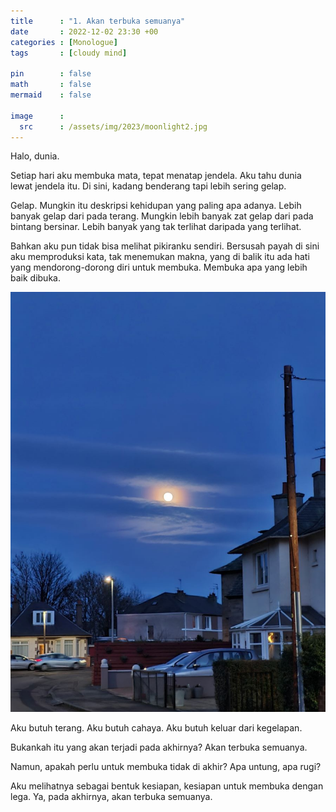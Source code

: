 ```yaml
---
title      : "1. Akan terbuka semuanya"
date       : 2022-12-02 23:30 +00
categories : [Monologue]
tags       : [cloudy mind]

pin        : false
math       : false
mermaid    : false

image      :
  src      : /assets/img/2023/moonlight2.jpg
---
```


Halo, dunia.

Setiap hari aku membuka mata, tepat menatap jendela. Aku tahu dunia lewat jendela itu. Di sini, kadang benderang tapi lebih sering gelap.

Gelap. Mungkin itu deskripsi kehidupan yang paling apa adanya. Lebih banyak gelap dari pada terang. Mungkin lebih banyak zat gelap dari pada bintang bersinar. Lebih banyak yang tak terlihat daripada yang terlihat.

Bahkan aku pun tidak bisa melihat pikiranku sendiri. Bersusah payah di sini aku memproduksi kata, tak menemukan makna, yang di balik itu ada hati yang mendorong-dorong diri untuk membuka. Membuka apa yang lebih baik dibuka.

![](/assets/img/2023/moonlight2.jpg)

Aku butuh terang. Aku butuh cahaya. Aku butuh keluar dari kegelapan.

Bukankah itu yang akan terjadi pada akhirnya? Akan terbuka semuanya.

Namun, apakah perlu untuk membuka tidak di akhir? Apa untung, apa rugi?

Aku melihatnya sebagai bentuk kesiapan, kesiapan untuk membuka dengan lega. Ya, pada akhirnya, akan terbuka semuanya.
